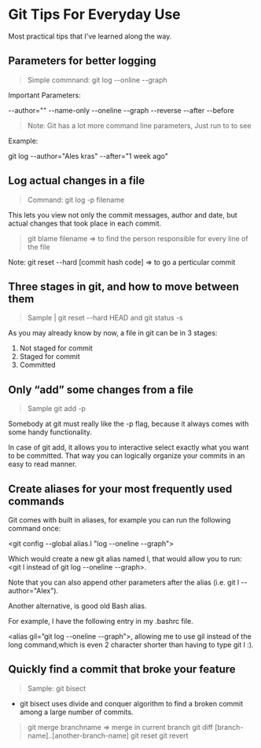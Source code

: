 # Git Tips For Everyday Use

Most practical tips that I've learned along the way.

## Parameters for better logging

> Simple commnand: git log --online --graph

Important Parameters:

--author=""
--name-only
--oneline
--graph
--reverse
--after
--before

> Note: Git has a lot more command line parameters, Just run to <man git-log> to see

Example:

git log --author="Ales kras" --after="1 week ago"

## Log actual changes in a file

> Command: git log -p filename

This lets you view not only the commit messages, author and date, but actual changes that took place in each commit.

> git blame filename => to find the person responsible for every line of the file

Note: git reset --hard [commit hash code] => to go a perticular commit

## Three stages in git, and how to move between them

> Sample | git reset --hard HEAD and git status -s

As you may already know by now, a file in git can be in 3 stages:

1. Not staged for commit
2. Staged for commit
3. Committed

## Only “add” some changes from a file

> Sample git add -p

Somebody at git must really like the -p flag, because it always comes with some handy functionality.

In case of git add, it allows you to interactive select exactly what you want to be committed. That way you can logically organize your commits in an easy to read manner.

## Create aliases for your most frequently used commands

Git comes with built in aliases, for example you can run the following command once:

<git config --global alias.l "log --oneline --graph">

Which would create a new git alias named l, that would allow you to run:
<git l instead of git log --oneline --graph>.

Note that you can also append other parameters after the alias (i.e. git l --author="Alex").

Another alternative, is good old Bash alias.

For example, I have the following entry in my .bashrc file.

<alias gil=”git log --oneline --graph”>, allowing me to use gil instead of the long command,which is even 2 character shorter than having to type git l :).

## Quickly find a commit that broke your feature

> Sample: git bisect

- git bisect uses divide and conquer algorithm to find a broken commit among a large number of commits.

> git merge branchname => merge in current branch
> git diff [branch-name]..[another-branch-name]
> git reset
> git revert
